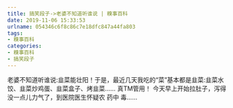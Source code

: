 ```yaml
---
title: 搞笑段子->老婆不知道听谁说 | 糗事百科
date: 2019-11-06 15:33:53
urlname: 054346c6f8c86c7e18dfc847a44fa803
tags: 
- 糗事百科
categories:
- 糗事百科
- 搞笑段子
---
```

老婆不知道听谁说:韭菜能壮阳！于是，最近几天我吃的“菜”基本都是韭菜:韭菜水饺、韭菜炒鸡蛋、韭菜盒子、烤韭菜……        真TM管用！        今天早上开始拉肚子，泻得没一点儿力气了，到医院医生怀疑农 药中 毒……


